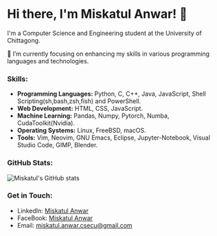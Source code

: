 # Hi there, I'm Miskatul Anwar! 👋

I'm a Computer Science and Engineering student at the University of Chittagong. 

🔭 I’m currently focusing on enhancing my skills in various programming languages and technologies.

### Skills:
- **Programming Languages:** Python, C, C++, Java, JavaScript, Shell Scripting(sh,bash,zsh,fish) and PowerShell.
- **Web Development:** HTML, CSS, JavaScript.
- **Machine Learning:** Pandas, Numpy, Pytorch, Numba, CudaToolkit(Nvidia).
- **Operating Systems:** Linux, FreeBSD, macOS.
- **Tools:** Vim, Neovim, GNU Emacs, Eclipse, Jupyter-Notebook, Visual Studio Code, GIMP, Blender.

### GitHub Stats:
![Miskatul's GitHub stats](https://github-readme-stats.vercel.app/api?username=yourusername&show_icons=true&theme=radical)

### Get in Touch:
- LinkedIn: [Miskatul Anwar](https://www.linkedin.com/in/miskatul-anwar-72146828a?utm_source=share&utm_campaign=share_via&utm_content=profile&utm_medium=android_app)
- FaceBook: [Miskatul Anwar](https://facebook.com/anwarmiskat)
- Email: miskatul.anwar.csecu@gmail.com
